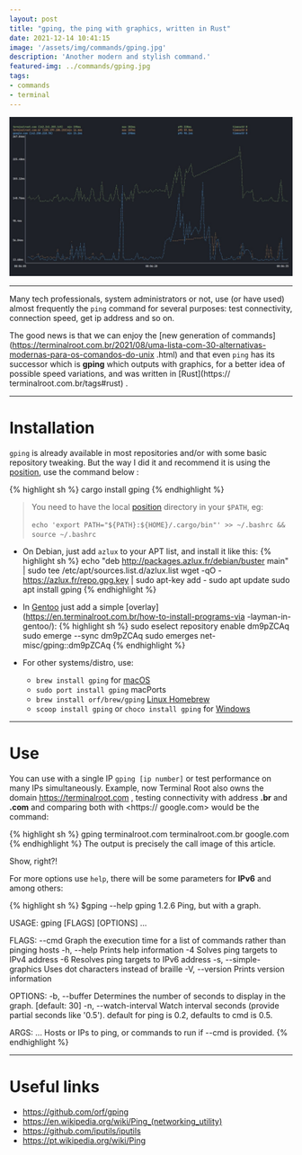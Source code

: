 ```yaml
---
layout: post
title: "gping, the ping with graphics, written in Rust"
date: 2021-12-14 10:41:15
image: '/assets/img/commands/gping.jpg'
description: 'Another modern and stylish command.'
featured-img: ../commands/gping.jpg
tags:
- commands
- terminal
---
```


![gping, the ping with graphics, written in Rust](/assets/img/commands/gping.jpg)

---

Many tech professionals, system administrators or not, use (or have used) almost frequently the `ping` command for several purposes: test connectivity, connection speed, get ip address and so on.

The good news is that we can enjoy the [new generation of commands](https://terminalroot.com.br/2021/08/uma-lista-com-30-alternativas-modernas-para-os-comandos-do-unix .html) and that even `ping` has its successor which is **gping** which outputs with graphics, for a better idea of ​​possible speed variations, and was written in [Rust](https:// terminalroot.com.br/tags#rust) .

---

# Installation
`gping` is already available in most repositories and/or with some basic repository tweaking. But the way I did it and recommend it is using the [position](https://terminalroot.com.br/2021/07/como-criei-meu-primeiro-programa-em-rust.html), use the command below :

{% highlight sh %}
cargo install gping
{% endhighlight %}
> You need to have the local [position](https://rustup.rs/) directory in your `$PATH`, eg:
>
> `echo 'export PATH="${PATH}:${HOME}/.cargo/bin"' >> ~/.bashrc && source ~/.bashrc`

- On Debian, just add `azlux` to your APT list, and install it like this:
{% highlight sh %}
echo "deb http://packages.azlux.fr/debian/buster main" | sudo tee /etc/apt/sources.list.d/azlux.list
wget -qO - https://azlux.fr/repo.gpg.key | sudo apt-key add -
sudo apt update
sudo apt install gping
{% endhighlight %}

- In [Gentoo](https://terminalroot.com.br/tags#gentoo) just add a simple [overlay](https://en.terminalroot.com.br/how-to-install-programs-via -layman-in-gentoo/):
{% highlight sh %}
sudo eselect repository enable dm9pZCAq
sudo emerge --sync dm9pZCAq
sudo emerges net-misc/gping::dm9pZCAq
{% endhighlight %}

- For other systems/distro, use:
  - `brew install gping` for [macOS](https://terminalroot.com.br/tags#macos)
  - `sudo port install gping` macPorts
  - `brew install orf/brew/gping` [Linux Homebrew](https://terminalroot.com.br/2021/07/homebrew-o-gerenciador-de-pacotes-do-macos-no-gnu-linux.html )
  - `scoop install gping` or `choco install gping` for [Windows](https://terminalroot.com.br/tags#windows)


<script async src="https://pagead2.googlesyndication.com/pagead/js/adsbygoogle.js?client=ca-pub-2838251107855362"
     crossorigin="anonymous"></script>
<!-- Games Root -->
<ins class="adsbygoogle"
     style="display:block"
     data-ad-client="ca-pub-2838251107855362"
     data-ad-slot="5351066970"
     data-ad-format="auto"></ins>
<script>
     (adsbygoogle = window.adsbygoogle || []).push({});
</script>

---

# Use
You can use with a single IP `gping [ip number]` or test performance on many IPs simultaneously. Example, now Terminal Root also owns the domain <https://terminalroot.com> , testing connectivity with address **.br** and **.com** and comparing both with <https:// google.com> would be the command:

{% highlight sh %}
gping terminalroot.com terminalroot.com.br google.com
{% endhighlight %}
The output is precisely the call image of this article.

Show, right?!

For more options use `help`, there will be some parameters for **IPv6** and among others:

{% highlight sh %}
$gping --help
gping 1.2.6
Ping, but with a graph.

USAGE:
    gping [FLAGS] [OPTIONS] <hosts-or-commands>...

FLAGS:
        --cmd Graph the execution time for a list of commands rather than pinging hosts
    -h, --help Prints help information
    -4 Solves ping targets to IPv4 address
    -6 Resolves ping targets to IPv6 address
    -s, --simple-graphics Uses dot characters instead of braille
    -V, --version Prints version information

OPTIONS:
    -b, --buffer <buffer> Determines the number of seconds to display in the graph. [default: 30]
    -n, --watch-interval <watch-interval> Watch interval seconds (provide partial seconds like '0.5'). default for
                                             ping is 0.2, defaults to cmd is 0.5.

ARGS:
    <hosts-or-commands>... Hosts or IPs to ping, or commands to run if --cmd is provided.
{% endhighlight %}

---

# Useful links
+ <https://github.com/orf/gping>
+ <https://en.wikipedia.org/wiki/Ping_(networking_utility)>
+ <https://github.com/iputils/iputils>
+ <https://pt.wikipedia.org/wiki/Ping>
